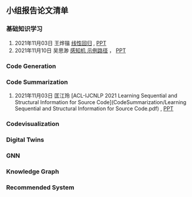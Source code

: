 ## 小组报告论文清单

### 基础知识学习
1. 2021年11月03日 王烨锴 [线性回归](BasicKnowledge/readme.md) , [PPT](BasicKnowledge/readme.md)
2. 2021年11月10日 吴思渺 [感知机 示例路径](BasicKnowledge/readme.md) ， [PPT](BasicKnowledge/readme.md)


### Code Generation

### Code Summarization
1. 2021年11月03日 匡江玲 [ACL-IJCNLP 2021 Learning Sequential and Structural Information for Source Code](CodeSummarization/Learning Sequential and Structural Information for Source Code.pdf) , [PPT](CodeSummarization/readme.md)


### Codevisualization

### Digital Twins

### GNN

### Knowledge Graph

### Recommended System
